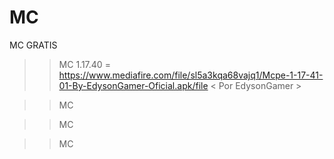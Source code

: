 # MC
MC GRATIS 

> > MC 1.17.40 = https://www.mediafire.com/file/sl5a3kqa68vajq1/Mcpe-1-17-41-01-By-EdysonGamer-Oficial.apk/file  < Por EdysonGamer >

> > MC 

> > MC

> > MC
